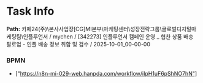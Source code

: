 # Task Info

**Path:** 카페24(주)\본사사업장\[CG]MI본부\마케팅센터\성장전략그룹\글로벌디지털마케팅팀\인플루언서 / mychen / [342273] 인플루언서 캠페인 운영 _ 협찬 상품 배송 팔로업 - 인플 배송 정보 취합 및 검수 / 2025-10-01_00-00-00

### BPMN
- ["https://n8n-mi-029-web.hanpda.com/workflow/iIpH1uF6pShNO7hN"]

